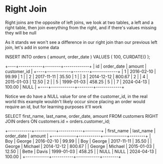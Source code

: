 # Right Join

Right joins are the opposite of left joins, we look at two tables, a left and a right table, then join everything from the right, and if there's values missing they will be null

As it stands we won't see a difference in our right join than our previous left join, let's add in some data 

INSERT INTO orders (
    amount, order_date
) 
VALUES (
    100, CURDATE()
);

+----+------------+--------+-------------+
| id | order_date | amount | customer_id |
+----+------------+--------+-------------+
|  1 | 2016-02-10 |  99.99 |           1 |
|  2 | 2017-11-11 |  35.50 |           1 |
|  3 | 2014-12-12 | 800.67 |           2 |
|  4 | 2015-01-03 |  12.50 |           2 |
|  5 | 1999-01-03 | 458.25 |           5 |
|  7 | 2024-04-13 | 100.00 |        NULL |
+----+------------+--------+-------------+

Notice we do have a NULL value for one of the customer_id, in the real world this example wouldn't likely occur since placing an order would require an id, but for learning purposes it'll work

SELECT first_name, last_name, order_date, amount
FROM customers 
RIGHT JOIN orders
ON customers.id = orders.customer_id;

+------------+-----------+------------+--------+
| first_name | last_name | order_date | amount |
+------------+-----------+------------+--------+
| Boy        | George    | 2016-02-10 |  99.99 |
| Boy        | George    | 2017-11-11 |  35.50 |
| George     | Michael   | 2014-12-12 | 800.67 |
| George     | Michael   | 2015-01-03 |  12.50 |
| Bette      | Davis     | 1999-01-03 | 458.25 |
| NULL       | NULL      | 2024-04-13 | 100.00 |
+------------+-----------+------------+--------+

